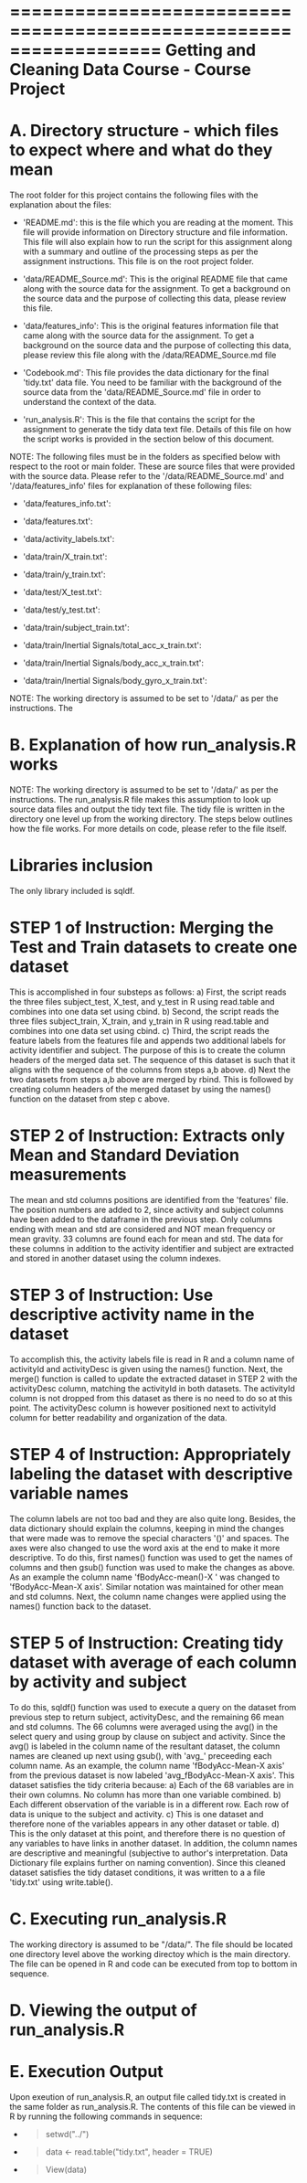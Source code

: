 ==================================================================
Getting and Cleaning Data Course - Course Project
==================================================================


A. Directory structure - which files to expect where and what do they mean
=======================================================================================================================================================
The root folder for this project contains the following files with the explanation about the files:

- 'README.md': this is the file which you are reading at the moment. This file will provide information on Directory structure and file information.
This file will also explain how to run the script for this assignment along with a summary and outline of the processing steps as per the assignment instructions.
This file is on the root project folder.

- 'data/README_Source.md': This is the original README file that came along with the source data for the assignment. To get a background on the source data and the
purpose of collecting this data, please review this file. 

- 'data/features_info': This is the original features information file that came along with the source data for the assignment. To get a background on the 
source data and the purpose of collecting this data, please review this file along with the /data/README_Source.md file

- 'Codebook.md': This file provides the data dictionary for the final 'tidy.txt' data file. You need to be familiar with the background of the source data
from the 'data/README_Source.md' file in order to understand the context of the data.

- 'run_analysis.R': This is the file that contains the script for the assignment to generate the tidy data text file. Details of this file on how the script works
is provided in the section below of this document.

NOTE: The following files must be in the folders as specified below with respect to the root or main folder. These are source files that were provided with the 
source data. Please refer to the '/data/README_Source.md' and '/data/features_info' files for explanation of these following files:
- 'data/features_info.txt': 

- 'data/features.txt': 

- 'data/activity_labels.txt': 

- 'data/train/X_train.txt': 

- 'data/train/y_train.txt': 

- 'data/test/X_test.txt': 

- 'data/test/y_test.txt': 

- 'data/train/subject_train.txt': 

- 'data/train/Inertial Signals/total_acc_x_train.txt': 

- 'data/train/Inertial Signals/body_acc_x_train.txt':

- 'data/train/Inertial Signals/body_gyro_x_train.txt':

NOTE: The working directory is assumed to be set to '/data/' as per the instructions. The


B. Explanation of how run_analysis.R works
===============================================================================================================================================================
NOTE: The working directory is assumed to be set to '/data/' as per the instructions. The run_analysis.R file makes this assumption to look up source data files
and output the tidy text file. The tidy file is written in the directory one level up from the working directory. The steps below outlines how the file works.
For more details on code, please refer to the file itself.

Libraries inclusion
===================
The only library included is sqldf. 


STEP 1 of Instruction: Merging the Test and Train datasets to create one dataset
================================================================================
This is accomplished in four substeps as follows:
a) First, the script reads the three files subject_test, X_test, and y_test in R using read.table and combines into one data set using cbind.
b) Second, the script reads the three files subject_train, X_train, and y_train in R using read.table and combines into one data set using cbind.
c) Third, the script reads the feature labels from the features file and appends two additional labels for activity identifier and subject. The purpose of this is 
to create the column headers of the merged data set. The sequence of this dataset is such that it aligns with the sequence of the columns from steps a,b above.
d) Next the two datasets from steps a,b above are merged by rbind. This is followed by creating column headers of the merged dataset by using the names()
function on the dataset from step c above. 


STEP 2 of Instruction: Extracts only Mean and Standard Deviation measurements
=============================================================================
The mean and std columns positions are identified from the 'features' file.
The position numbers are added to 2, since activity and subject columns have been added to the dataframe in the previous step.
Only columns ending with mean and std are considered and NOT mean frequency or mean gravity. 33 columns are found each for mean and std.
The data for these columns in addition to the activity identifier and subject are extracted and stored in another dataset using the column indexes.

STEP 3 of Instruction: Use descriptive activity name in the dataset
===================================================================
To accomplish this, the activity labels file is read in R and a column name of activityId and activityDesc is given using the names() function.
Next, the merge() function is called to update the extracted dataset in STEP 2 with the activityDesc column, matching the activityId in both datasets.
The activityId column is not dropped from this dataset as there is no need to do so at this point. The activityDesc column is however positioned next to
activityId column for better readability and organization of the data.

STEP 4 of Instruction: Appropriately labeling the dataset with descriptive variable names
=========================================================================================
The column labels are not too bad and they are also quite long. Besides, the data dictionary should explain the columns, keeping in mind the changes that were
made was to remove the special characters '()' and spaces. The axes were also changed to use the word axis at the end to make it more descriptive.
To do this, first names() function was used to get the names of columns and then gsub() function was used to make the changes as above. 
As an example the column name 'fBodyAcc-mean()-X
' was changed to 'fBodyAcc-Mean-X
axis'. Similar notation was maintained for other mean and std columns.
Next, the column name changes were applied using the names() function back to the dataset.

STEP 5 of Instruction: Creating tidy dataset with average of each column by activity and subject
================================================================================================
To do this, sqldf() function was used to execute a query on the dataset from previous step to return subject, activityDesc, and the remaining 66 mean and std
columns. The 66 columns were averaged using the avg() in the select query and using group by clause on subject and activity.
Since the avg() is labeled in the column name of the resultant dataset, the column names are cleaned up next using gsub(), with 'avg_' preceeding each column name.
As an example, the column name 'fBodyAcc-Mean-X
axis' from the previous dataset is now labeled 'avg_fBodyAcc-Mean-X
axis'.
This dataset satisfies the tidy criteria because:
a) Each of the 68 variables are in their own columns. No column has more than one variable combined.
b) Each different observation of the variable is in a different row. Each row of data is unique to the subject and activity.
c) This is one dataset and therefore none of the variables appears in any other dataset or table.
d) This is the only dataset at this point, and therefore there is no question of any variables to have links in another dataset. 
In addition, the column names are descriptive and meaningful (subjective to author's interpretation. Data Dictionary file explains further on naming convention).
Since this cleaned dataset satisfies the tidy dataset conditions, it was written to a a file 'tidy.txt' using write.table().

C. Executing run_analysis.R
=========================================================================================================================================================
The working directory is assumed to be "/data/". The file should be located one directory level above the working directoy which is the main directory.
The file can be opened in R and code can be executed from top to bottom in sequence.

D. Viewing the output of run_analysis.R
==========================================================================================================================================================

E. Execution Output
=========================================================================================================================================================
Upon exeution of run_analysis.R, an output file called tidy.txt is created in the same folder as run_analysis.R.
The contents of this file can be viewed in R by running the following commands in sequence:
- > setwd("../")
- > data <- read.table("tidy.txt", header = TRUE)
- > View(data)